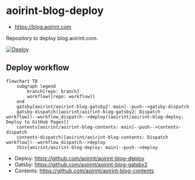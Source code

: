 # aoirint-blog-deploy

- <https://blog.aoirint.com>

Repository to deploy blog.aoirint.com.

[![Deploy](https://github.com/aoirint/aoirint-blog-deploy/actions/workflows/docker-deploy.yml/badge.svg)](https://github.com/aoirint/aoirint-blog-deploy/actions/workflows/docker-deploy.yml)


## Deploy workflow

```mermaid
flowchart TB
    subgraph legend
        branch[repo: branch]
        workflow([repo: workflow])
    end
    gatsby[aoirint/aoirint-blog-gatsby2: main]--push-->gatsby-dispatch
    gatsby-dispatch([aoirint/aoirint-blog-gatsby2: Dispatch workflow])--workflow_dispatch-->deploy([aoirint/aoirint-blog-deploy: Deploy to GitHub Pages])
    contents[aoirint/aoirint-blog-contents: main]--push-->contents-dispatch
    contents-dispatch([aoirint/aoirint-blog-contents: Dispatch workflow])--workflow_dispatch-->deploy
    this[aoirint/aoirint-blog-deploy: main]--push-->deploy
```

- Deploy: <https://github.com/aoirint/aoirint-blog-deploy>
- Gatsby: <https://github.com/aoirint/aoirint-blog-gatsby2>
- Contents: <https://github.com/aoirint/aoirint-blog-contents>
